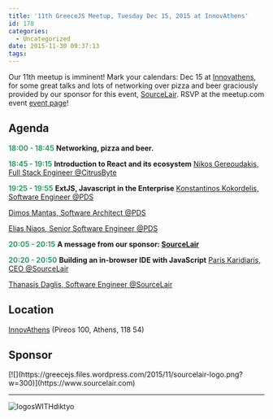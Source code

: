 ```yaml
---
title: '11th GreeceJS Meetup, Tuesday Dec 15, 2015 at InnovAthens'
id: 178
categories:
  - Uncategorized
date: 2015-11-30 09:37:13
tags:
---
```


Our 11th meetup is imminent! Mark your calendars: Dec 15 at [Innovathens](http://www.innovathens.gr/ "Innovathens"), for some great talks and lots of networking over pizza and beer graciously provided by our sponsor for this event, [SourceLair](https://www.sourcelair.com/home). RSVP at the meetup.com event [event page](http://www.meetup.com/GreeceJS/events/227107177/)!

## Agenda

**<span style="color:#339966;">18:00 - 18:45</span>**
**Networking, pizza and beer.**

<span style="color:#339966;">**18:45 - 19:15**</span>
**Introduction to React and its ecosystem**
[Nikos Gereoudakis, Full Stack Engineer @CitrusByte](https://www.linkedin.com/in/nikos-gereoudakis-595a5231)

<span style="color:#339966;">**19:25 - 19:55**</span>
**ExtJS, Javascript in the Enterprise**
[Konstantinos Kokordelis, Software Engineer @PDS](https://gr.linkedin.com/in/konstantinos-kokordelis-689895b5)

[Dimos Mantas, Software Architect @PDS](https://gr.linkedin.com/in/dimos-mantas-81970a51)

[Elias Niaos, Senior Software Engineer @PDS](https://www.linkedin.com/in/elias-niaos-68912430)

<span style="color:#339966;">**20:05 - 20:15**</span>
**A message from our sponsor: [SourceLair](https://www.sourcelair.com/home)**

<span style="color:#339966;">**20:20 - 20:50**</span>
**Building an in-browser IDE with JavaScript**
[Paris Karidiaris, CEO @SourceLair](https://gr.linkedin.com/in/pkasid)

[Thanasis Daglis, Software Engineer @SourceLair](https://www.linkedin.com/in/tdaglis)

## Location

[InnovAthens](http://www.innovathens.gr/) (Pireos 100, Athens, 118 54)

## Sponsor

<div>[![](https://greecejs.files.wordpress.com/2015/11/sourcelair-logo.png?w=300)](https://www.sourcelair.com)</div>

* * *

![logosWITHdiktyo](https://greecejs.files.wordpress.com/2015/10/logoswithdiktyo-2.jpg?w=600)

&nbsp;